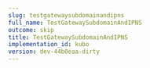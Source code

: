 ```yaml
---
slug: testgatewaysubdomainandipns
full_name: TestGatewaySubdomainAndIPNS
outcome: skip
title: TestGatewaySubdomainAndIPNS
implementation_id: kubo
version: dev-44b0eaa-dirty
---
```


